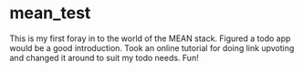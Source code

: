 # mean_test
This is my first foray in to the world of the MEAN stack. Figured a todo app would be a good introduction. Took an online tutorial for doing link upvoting and changed it around to suit my todo needs. Fun!
